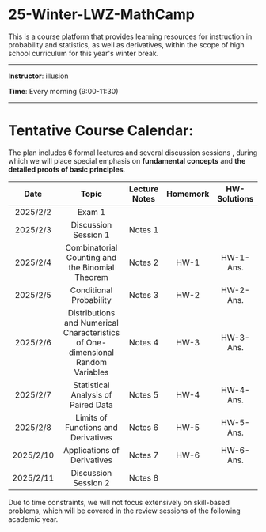 # 25-Winter-LWZ-MathCamp

This is a course platform that provides learning resources for instruction in probability and statistics, as well as derivatives, within the scope of high school curriculum for this year's winter break.

---

**Instructor**: illusion

**Time**: Every morning (9:00-11:30)



---

# Tentative Course Calendar:

The plan includes 6 formal lectures and several discussion sessions , during which we will place special emphasis on **fundamental concepts** and **the detailed proofs of basic principles**.

| Date | Topic | Lecture Notes | Homemork | HW-Solutions |
|:----------:|:----------:|:----------:|:----------:|:----------:|
| 2025/2/2 | Exam 1 | | | |
| 2025/2/3 | Discussion Session 1 | Notes 1 |  |  |
| 2025/2/4 | Combinatorial Counting and the Binomial Theorem | Notes 2 | HW-1 | HW-1-Ans. |
| 2025/2/5 | Conditional Probability  | Notes 3 | HW-2 | HW-2-Ans. |
| 2025/2/6 | Distributions and Numerical Characteristics of One-dimensional Random Variables  | Notes 4 | HW-3 | HW-3-Ans. |
| 2025/2/7 | Statistical Analysis of Paired Data | Notes 5 | HW-4 | HW-4-Ans. |
| 2025/2/8 | Limits of Functions and Derivatives | Notes 6 | HW-5 | HW-5-Ans. |
| 2025/2/10 | Applications of Derivatives | Notes 7 | HW-6 | HW-6-Ans. |
| 2025/2/11 | Discussion Session 2 | Notes 8 |  |  |

Due to time constraints, we will not focus extensively on skill-based problems, which will be covered in the review sessions of the following academic year.




